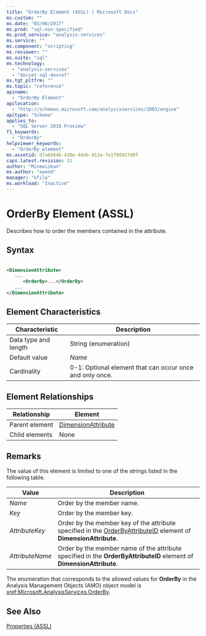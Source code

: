 ```yaml
---
title: "OrderBy Element (ASSL) | Microsoft Docs"
ms.custom: ""
ms.date: "03/06/2017"
ms.prod: "sql-non-specified"
ms.prod_service: "analysis-services"
ms.service: ""
ms.component: "scripting"
ms.reviewer: ""
ms.suite: "sql"
ms.technology: 
  - "analysis-services"
  - "docset-sql-devref"
ms.tgt_pltfrm: ""
ms.topic: "reference"
apiname: 
  - "OrderBy Element"
apilocation: 
  - "http://schemas.microsoft.com/analysisservices/2003/engine"
apitype: "Schema"
applies_to: 
  - "SQL Server 2016 Preview"
f1_keywords: 
  - "OrderBy"
helpviewer_keywords: 
  - "OrderBy element"
ms.assetid: d7a0564b-430e-44eb-913a-fe1f98917d0f
caps.latest.revision: 31
author: "Minewiskan"
ms.author: "owend"
manager: "kfile"
ms.workload: "Inactive"
---
```

# OrderBy Element (ASSL)
  Describes how to order the members contained in the attribute.  
  
## Syntax  
  
```xml  
  
<DimensionAttribute>  
   ...  
      <OrderBy>...</OrderBy>  
   ...  
</DimensionAttribute>  
```  
  
## Element Characteristics  
  
|Characteristic|Description|  
|--------------------|-----------------|  
|Data type and length|String (enumeration)|  
|Default value|*Name*|  
|Cardinality|0-1: Optional element that can occur once and only once.|  
  
## Element Relationships  
  
|Relationship|Element|  
|------------------|-------------|  
|Parent element|[DimensionAttribute](../../../analysis-services/scripting/data-type/dimensionattribute-data-type-assl.md)|  
|Child elements|None|  
  
## Remarks  
 The value of this element is limited to one of the strings listed in the following table.  
  
|Value|Description|  
|-----------|-----------------|  
|*Name*|Order by the member name.|  
|*Key*|Order by the member key.|  
|*AttributeKey*|Order by the member key of the attribute specified in the [OrderByAttributeID](../../../analysis-services/scripting/properties/orderbyattributeid-element-assl.md) element of **DimensionAttribute**.|  
|*AttributeName*|Order by the member name of the attribute specified in the **OrderByAttributeID** element of **DimensionAttribute**.|  
  
 The enumeration that corresponds to the allowed values for **OrderBy** in the Analysis Management Objects (AMO) object model is <xref:Microsoft.AnalysisServices.OrderBy>.  
  
## See Also  
 [Properties &#40;ASSL&#41;](../../../analysis-services/scripting/properties/properties-assl.md)  
  
  

